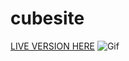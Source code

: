 # cubesite
[LIVE VERSION HERE](https://evanslyke31.github.io/cubesite/)
![Gif](https://imgur.com/0ftTL1L.gif)
